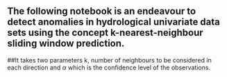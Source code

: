 ## The following notebook is an endeavour to detect anomalies in hydrological univariate data sets using the concept k-nearest-neighbour sliding window prediction.
##It takes two parameters k, number of neighbours to be considered in each direction and $\alpha$ which is the confidence level of the observations.
